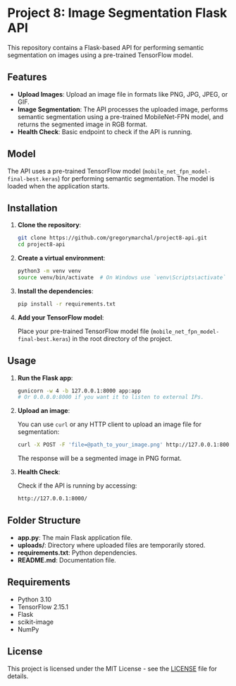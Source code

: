 # Project 8: Image Segmentation Flask API

This repository contains a Flask-based API for performing semantic segmentation on images using a pre-trained TensorFlow model.

## Features

- **Upload Images**: Upload an image file in formats like PNG, JPG, JPEG, or GIF.
- **Image Segmentation**: The API processes the uploaded image, performs semantic segmentation using a pre-trained MobileNet-FPN model, and returns the segmented image in RGB format.
- **Health Check**: Basic endpoint to check if the API is running.

## Model

The API uses a pre-trained TensorFlow model (`mobile_net_fpn_model-final-best.keras`) for performing semantic segmentation. The model is loaded when the application starts.

## Installation

1. **Clone the repository**:

    ```bash
    git clone https://github.com/gregorymarchal/project8-api.git
    cd project8-api
    ```

2. **Create a virtual environment**:

    ```bash
    python3 -m venv venv
    source venv/bin/activate  # On Windows use `venv\Scripts\activate`
    ```

3. **Install the dependencies**:

    ```bash
    pip install -r requirements.txt
    ```

4. **Add your TensorFlow model**:
    
    Place your pre-trained TensorFlow model file (`mobile_net_fpn_model-final-best.keras`) in the root directory of the project.

## Usage

1. **Run the Flask app**:

    ```bash
    gunicorn -w 4 -b 127.0.0.1:8000 app:app
    # Or 0.0.0.0:8000 if you want it to listen to external IPs.
    ```

2. **Upload an image**:

    You can use `curl` or any HTTP client to upload an image file for segmentation:

    ```bash
    curl -X POST -F 'file=@path_to_your_image.png' http://127.0.0.1:8000/upload --output segmented_image.png
    ```

    The response will be a segmented image in PNG format.

3. **Health Check**:

    Check if the API is running by accessing:

    ```bash
    http://127.0.0.1:8000/
    ```

## Folder Structure

- **app.py**: The main Flask application file.
- **uploads/**: Directory where uploaded files are temporarily stored.
- **requirements.txt**: Python dependencies.
- **README.md**: Documentation file.

## Requirements

- Python 3.10
- TensorFlow 2.15.1
- Flask
- scikit-image
- NumPy

## License

This project is licensed under the MIT License - see the [LICENSE](LICENSE) file for details.
